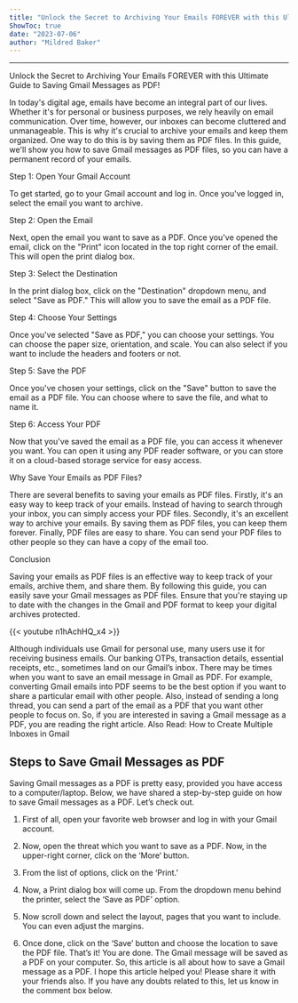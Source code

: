```yaml
---
title: "Unlock the Secret to Archiving Your Emails FOREVER with this Ultimate Guide to Saving Gmail Messages as PDF!"
ShowToc: true 
date: "2023-07-06"
author: "Mildred Baker"
---
```

*****
Unlock the Secret to Archiving Your Emails FOREVER with this Ultimate Guide to Saving Gmail Messages as PDF!

In today's digital age, emails have become an integral part of our lives. Whether it's for personal or business purposes, we rely heavily on email communication. Over time, however, our inboxes can become cluttered and unmanageable. This is why it's crucial to archive your emails and keep them organized. One way to do this is by saving them as PDF files. In this guide, we'll show you how to save Gmail messages as PDF files, so you can have a permanent record of your emails.

Step 1: Open Your Gmail Account

To get started, go to your Gmail account and log in. Once you've logged in, select the email you want to archive.

Step 2: Open the Email

Next, open the email you want to save as a PDF. Once you've opened the email, click on the "Print" icon located in the top right corner of the email. This will open the print dialog box.

Step 3: Select the Destination

In the print dialog box, click on the "Destination" dropdown menu, and select "Save as PDF." This will allow you to save the email as a PDF file.

Step 4: Choose Your Settings

Once you've selected "Save as PDF," you can choose your settings. You can choose the paper size, orientation, and scale. You can also select if you want to include the headers and footers or not.

Step 5: Save the PDF

Once you've chosen your settings, click on the "Save" button to save the email as a PDF file. You can choose where to save the file, and what to name it.

Step 6: Access Your PDF

Now that you've saved the email as a PDF file, you can access it whenever you want. You can open it using any PDF reader software, or you can store it on a cloud-based storage service for easy access.

Why Save Your Emails as PDF Files?

There are several benefits to saving your emails as PDF files. Firstly, it's an easy way to keep track of your emails. Instead of having to search through your inbox, you can simply access your PDF files. Secondly, it's an excellent way to archive your emails. By saving them as PDF files, you can keep them forever. Finally, PDF files are easy to share. You can send your PDF files to other people so they can have a copy of the email too.

Conclusion

Saving your emails as PDF files is an effective way to keep track of your emails, archive them, and share them. By following this guide, you can easily save your Gmail messages as PDF files. Ensure that you're staying up to date with the changes in the Gmail and PDF format to keep your digital archives protected.

{{< youtube n1hAchHQ_x4 >}} 



Although individuals use Gmail for personal use, many users use it for receiving business emails.
Our banking OTPs, transaction details, essential receipts, etc., sometimes land on our Gmail’s inbox.
There may be times when you want to save an email message in Gmail as PDF. For example, converting Gmail emails into PDF seems to be the best option if you want to share a particular email with other people.
Also, instead of sending a long thread, you can send a part of the email as a PDF that you want other people to focus on.
So, if you are interested in saving a Gmail message as a PDF, you are reading the right article.
Also Read: How to Create Multiple Inboxes in Gmail

 
## Steps to Save Gmail Messages as PDF


Saving Gmail messages as a PDF is pretty easy, provided you have access to a computer/laptop.
Below, we have shared a step-by-step guide on how to save Gmail messages as a PDF. Let’s check out.
1. First of all, open your favorite web browser and log in with your Gmail account.
2. Now, open the threat which you want to save as a PDF. Now, in the upper-right corner, click on the ‘More‘ button.

3. From the list of options, click on the ‘Print.’

4. Now, a Print dialog box will come up. From the dropdown menu behind the printer, select the ‘Save as PDF’ option.

5. Now scroll down and select the layout, pages that you want to include. You can even adjust the margins.

6. Once done, click on the ‘Save’ button and choose the location to save the PDF file.
That’s it! You are done. The Gmail message will be saved as a PDF on your computer.
So, this article is all about how to save a Gmail message as a PDF. I hope this article helped you! Please share it with your friends also.
If you have any doubts related to this, let us know in the comment box below.





